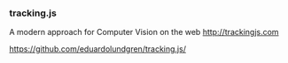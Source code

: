 ### tracking.js
A modern approach for Computer Vision on the web http://trackingjs.com

https://github.com/eduardolundgren/tracking.js/